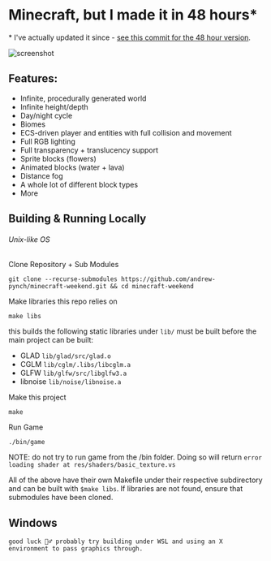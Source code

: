 # Minecraft, but I made it in 48 hours\*

\* I've actually updated it since - [see this commit for the 48 hour version](https://github.com/jdah/minecraft-weekend/tree/cb19738305804b5734faa7118c1c784f26ff9463).

![screenshot](screenshots/1.png)

## Features:

-   Infinite, procedurally generated world
-   Infinite height/depth
-   Day/night cycle
-   Biomes
-   ECS-driven player and entities with full collision and movement
-   Full RGB lighting
-   Full transparency + translucency support
-   Sprite blocks (flowers)
-   Animated blocks (water + lava)
-   Distance fog
-   A whole lot of different block types
-   More

## Building & Running Locally

###### Unix-like OS

Clone Repository + Sub Modules
```
git clone --recurse-submodules https://github.com/andrew-pynch/minecraft-weekend.git && cd minecraft-weekend
```

Make libraries this repo relies on
```
make libs
```
this builds the following static libraries under `lib/` must be built before the main project can be built:

-   GLAD `lib/glad/src/glad.o`
-   CGLM `lib/cglm/.libs/libcglm.a`
-   GLFW `lib/glfw/src/libglfw3.a`
-   libnoise `lib/noise/libnoise.a`

Make this project
```
make
```

Run Game
```
./bin/game
```
NOTE: do not try to run game from the /bin folder. Doing so will return 
```error loading shader at res/shaders/basic_texture.vs```



All of the above have their own Makefile under their respective subdirectory and can be built with `$make libs`.
If libraries are not found, ensure that submodules have been cloned.

## Windows
```
good luck 🤷‍♂️ probably try building under WSL and using an X environment to pass graphics through.
```
